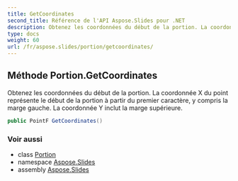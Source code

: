 ```yaml
---
title: GetCoordinates
second_title: Référence de l'API Aspose.Slides pour .NET
description: Obtenez les coordonnées du début de la portion. La coordonnée X du point représente le début de la portion à partir du premier caractère, y compris la marge gauche. La coordonnée Y inclut la marge supérieure.
type: docs
weight: 60
url: /fr/aspose.slides/portion/getcoordinates/
---
```


## Méthode Portion.GetCoordinates

Obtenez les coordonnées du début de la portion. La coordonnée X du point représente le début de la portion à partir du premier caractère, y compris la marge gauche. La coordonnée Y inclut la marge supérieure.

```csharp
public PointF GetCoordinates()
```

### Voir aussi

* class [Portion](../../portion)
* namespace [Aspose.Slides](../../portion)
* assembly [Aspose.Slides](../../../)

<!-- NE PAS ÉDITER : généré par xmldocmd pour Aspose.Slides.dll -->